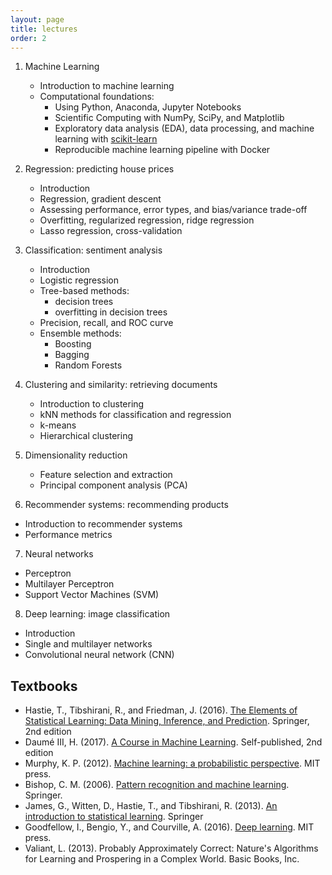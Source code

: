 ```yaml
---
layout: page
title: lectures
order: 2
---
```


1. Machine Learning 

   * Introduction to machine learning
   * Computational foundations:
       - Using Python, Anaconda, Jupyter Notebooks
       - Scientific Computing with NumPy, SciPy, and Matplotlib
       - Exploratory data analysis (EDA), data processing, and machine learning with [scikit-learn](https://scikit-learn.org/)
       - Reproducible machine learning pipeline with Docker

2. Regression: predicting house prices
   
   * Introduction
   * Regression, gradient descent
   * Assessing performance, error types, and bias/variance trade-off
   * Overfitting, regularized regression, ridge regression
   * Lasso regression, cross-validation

3. Classification: sentiment analysis

   * Introduction
   * Logistic regression
   * Tree-based methods:
      - decision trees
      - overfitting in decision trees
   * Precision, recall, and ROC curve
   * Ensemble methods:
      - Boosting
      - Bagging
      - Random Forests

4. Clustering and similarity: retrieving documents
  
   * Introduction to clustering
   * kNN methods for classification and regression
   * k-means
   * Hierarchical clustering

5. Dimensionality reduction

   * Feature selection and extraction
   * Principal component analysis (PCA)

6. Recommender systems: recommending products

  * Introduction to recommender systems
  * Performance metrics

7. Neural networks

  * Perceptron
  * Multilayer Perceptron 
  * Support Vector Machines (SVM)

8. Deep learning: image classification
  
  * Introduction
  * Single and multilayer networks
  * Convolutional neural network (CNN)


## Textbooks

* Hastie, T., Tibshirani, R., and Friedman, J. (2016). [The Elements of Statistical Learning: Data Mining, Inference, and Prediction](http://web.stanford.edu/~hastie/ElemStatLearn/). Springer, 2nd edition
* Daumé III, H. (2017). [A Course in Machine Learning](http://ciml.info/dl/v0_99/ciml-v0_99-all.pdf). Self-published, 2nd edition
* Murphy, K. P. (2012). [Machine learning: a probabilistic perspective](https://www.cs.ubc.ca/~murphyk/MLbook/). MIT press.
* Bishop, C. M. (2006). [Pattern recognition and machine learning](https://www.microsoft.com/en-us/research/uploads/prod/2006/01/Bishop-Pattern-Recognition-and-Machine-Learning-2006.pdf). Springer.
* James, G., Witten, D., Hastie, T., and Tibshirani, R. (2013). [An introduction to statistical learning](http://www-bcf.usc.edu/~gareth/ISL/). Springer
* Goodfellow, I., Bengio, Y., and Courville, A. (2016). [Deep learning](https://www.deeplearningbook.org/). MIT press.
* Valiant, L. (2013). Probably Approximately Correct: Nature's Algorithms for Learning and Prospering in a Complex World. Basic Books, Inc.
